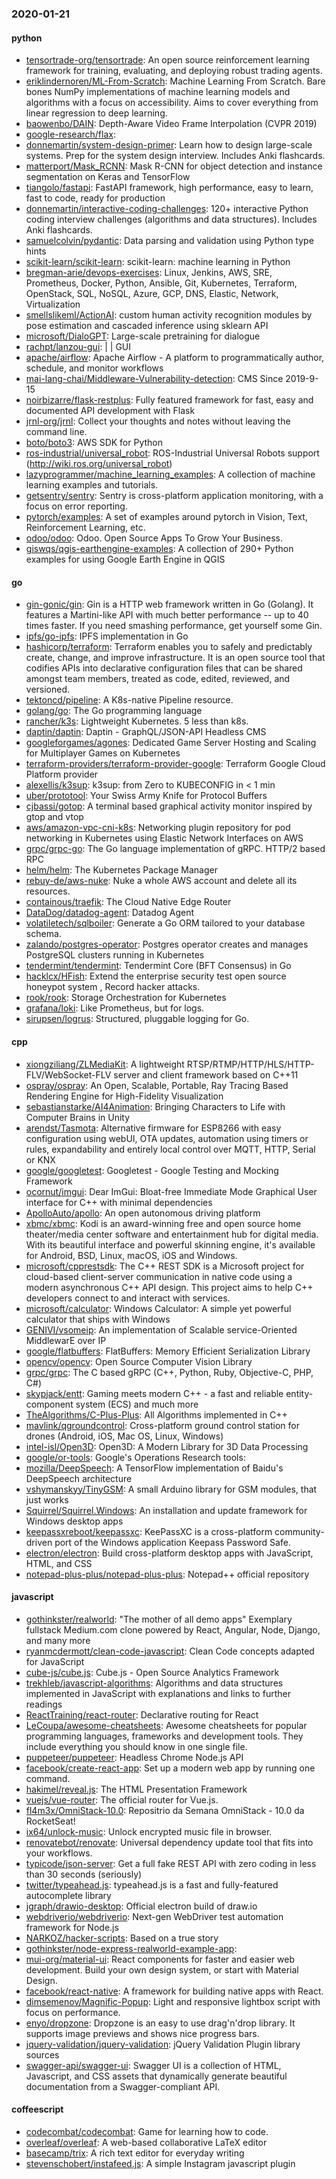 ### 2020-01-21

#### python
* [tensortrade-org/tensortrade](https://github.com/tensortrade-org/tensortrade): An open source reinforcement learning framework for training, evaluating, and deploying robust trading agents.
* [eriklindernoren/ML-From-Scratch](https://github.com/eriklindernoren/ML-From-Scratch): Machine Learning From Scratch. Bare bones NumPy implementations of machine learning models and algorithms with a focus on accessibility. Aims to cover everything from linear regression to deep learning.
* [baowenbo/DAIN](https://github.com/baowenbo/DAIN): Depth-Aware Video Frame Interpolation (CVPR 2019)
* [google-research/flax](https://github.com/google-research/flax): 
* [donnemartin/system-design-primer](https://github.com/donnemartin/system-design-primer): Learn how to design large-scale systems. Prep for the system design interview. Includes Anki flashcards.
* [matterport/Mask_RCNN](https://github.com/matterport/Mask_RCNN): Mask R-CNN for object detection and instance segmentation on Keras and TensorFlow
* [tiangolo/fastapi](https://github.com/tiangolo/fastapi): FastAPI framework, high performance, easy to learn, fast to code, ready for production
* [donnemartin/interactive-coding-challenges](https://github.com/donnemartin/interactive-coding-challenges): 120+ interactive Python coding interview challenges (algorithms and data structures). Includes Anki flashcards.
* [samuelcolvin/pydantic](https://github.com/samuelcolvin/pydantic): Data parsing and validation using Python type hints
* [scikit-learn/scikit-learn](https://github.com/scikit-learn/scikit-learn): scikit-learn: machine learning in Python
* [bregman-arie/devops-exercises](https://github.com/bregman-arie/devops-exercises): Linux, Jenkins, AWS, SRE, Prometheus, Docker, Python, Ansible, Git, Kubernetes, Terraform, OpenStack, SQL, NoSQL, Azure, GCP, DNS, Elastic, Network, Virtualization
* [smellslikeml/ActionAI](https://github.com/smellslikeml/ActionAI): custom human activity recognition modules by pose estimation and cascaded inference using sklearn API
* [microsoft/DialoGPT](https://github.com/microsoft/DialoGPT): Large-scale pretraining for dialogue
* [rachpt/lanzou-gui](https://github.com/rachpt/lanzou-gui):  |  |  GUI
* [apache/airflow](https://github.com/apache/airflow): Apache Airflow - A platform to programmatically author, schedule, and monitor workflows
* [mai-lang-chai/Middleware-Vulnerability-detection](https://github.com/mai-lang-chai/Middleware-Vulnerability-detection): CMS Since 2019-9-15
* [noirbizarre/flask-restplus](https://github.com/noirbizarre/flask-restplus): Fully featured framework for fast, easy and documented API development with Flask
* [jrnl-org/jrnl](https://github.com/jrnl-org/jrnl): Collect your thoughts and notes without leaving the command line.
* [boto/boto3](https://github.com/boto/boto3): AWS SDK for Python
* [ros-industrial/universal_robot](https://github.com/ros-industrial/universal_robot): ROS-Industrial Universal Robots support (http://wiki.ros.org/universal_robot)
* [lazyprogrammer/machine_learning_examples](https://github.com/lazyprogrammer/machine_learning_examples): A collection of machine learning examples and tutorials.
* [getsentry/sentry](https://github.com/getsentry/sentry): Sentry is cross-platform application monitoring, with a focus on error reporting.
* [pytorch/examples](https://github.com/pytorch/examples): A set of examples around pytorch in Vision, Text, Reinforcement Learning, etc.
* [odoo/odoo](https://github.com/odoo/odoo): Odoo. Open Source Apps To Grow Your Business.
* [giswqs/qgis-earthengine-examples](https://github.com/giswqs/qgis-earthengine-examples): A collection of 290+ Python examples for using Google Earth Engine in QGIS

#### go
* [gin-gonic/gin](https://github.com/gin-gonic/gin): Gin is a HTTP web framework written in Go (Golang). It features a Martini-like API with much better performance -- up to 40 times faster. If you need smashing performance, get yourself some Gin.
* [ipfs/go-ipfs](https://github.com/ipfs/go-ipfs): IPFS implementation in Go
* [hashicorp/terraform](https://github.com/hashicorp/terraform): Terraform enables you to safely and predictably create, change, and improve infrastructure. It is an open source tool that codifies APIs into declarative configuration files that can be shared amongst team members, treated as code, edited, reviewed, and versioned.
* [tektoncd/pipeline](https://github.com/tektoncd/pipeline): A K8s-native Pipeline resource.
* [golang/go](https://github.com/golang/go): The Go programming language
* [rancher/k3s](https://github.com/rancher/k3s): Lightweight Kubernetes. 5 less than k8s.
* [daptin/daptin](https://github.com/daptin/daptin): Daptin - GraphQL/JSON-API Headless CMS
* [googleforgames/agones](https://github.com/googleforgames/agones): Dedicated Game Server Hosting and Scaling for Multiplayer Games on Kubernetes
* [terraform-providers/terraform-provider-google](https://github.com/terraform-providers/terraform-provider-google): Terraform Google Cloud Platform provider
* [alexellis/k3sup](https://github.com/alexellis/k3sup): k3sup: from Zero to KUBECONFIG in < 1 min 
* [uber/prototool](https://github.com/uber/prototool): Your Swiss Army Knife for Protocol Buffers
* [cjbassi/gotop](https://github.com/cjbassi/gotop): A terminal based graphical activity monitor inspired by gtop and vtop
* [aws/amazon-vpc-cni-k8s](https://github.com/aws/amazon-vpc-cni-k8s): Networking plugin repository for pod networking in Kubernetes using Elastic Network Interfaces on AWS
* [grpc/grpc-go](https://github.com/grpc/grpc-go): The Go language implementation of gRPC. HTTP/2 based RPC
* [helm/helm](https://github.com/helm/helm): The Kubernetes Package Manager
* [rebuy-de/aws-nuke](https://github.com/rebuy-de/aws-nuke): Nuke a whole AWS account and delete all its resources.
* [containous/traefik](https://github.com/containous/traefik): The Cloud Native Edge Router
* [DataDog/datadog-agent](https://github.com/DataDog/datadog-agent): Datadog Agent
* [volatiletech/sqlboiler](https://github.com/volatiletech/sqlboiler): Generate a Go ORM tailored to your database schema.
* [zalando/postgres-operator](https://github.com/zalando/postgres-operator): Postgres operator creates and manages PostgreSQL clusters running in Kubernetes
* [tendermint/tendermint](https://github.com/tendermint/tendermint):  Tendermint Core (BFT Consensus) in Go
* [hacklcx/HFish](https://github.com/hacklcx/HFish): Extend the enterprise security test open source honeypot system , Record hacker attacks. 
* [rook/rook](https://github.com/rook/rook): Storage Orchestration for Kubernetes
* [grafana/loki](https://github.com/grafana/loki): Like Prometheus, but for logs.
* [sirupsen/logrus](https://github.com/sirupsen/logrus): Structured, pluggable logging for Go.

#### cpp
* [xiongziliang/ZLMediaKit](https://github.com/xiongziliang/ZLMediaKit): A lightweight RTSP/RTMP/HTTP/HLS/HTTP-FLV/WebSocket-FLV server and client framework based on C++11
* [ospray/ospray](https://github.com/ospray/ospray): An Open, Scalable, Portable, Ray Tracing Based Rendering Engine for High-Fidelity Visualization
* [sebastianstarke/AI4Animation](https://github.com/sebastianstarke/AI4Animation): Bringing Characters to Life with Computer Brains in Unity
* [arendst/Tasmota](https://github.com/arendst/Tasmota): Alternative firmware for ESP8266 with easy configuration using webUI, OTA updates, automation using timers or rules, expandability and entirely local control over MQTT, HTTP, Serial or KNX
* [google/googletest](https://github.com/google/googletest): Googletest - Google Testing and Mocking Framework
* [ocornut/imgui](https://github.com/ocornut/imgui): Dear ImGui: Bloat-free Immediate Mode Graphical User interface for C++ with minimal dependencies
* [ApolloAuto/apollo](https://github.com/ApolloAuto/apollo): An open autonomous driving platform
* [xbmc/xbmc](https://github.com/xbmc/xbmc): Kodi is an award-winning free and open source home theater/media center software and entertainment hub for digital media. With its beautiful interface and powerful skinning engine, it's available for Android, BSD, Linux, macOS, iOS and Windows.
* [microsoft/cpprestsdk](https://github.com/microsoft/cpprestsdk): The C++ REST SDK is a Microsoft project for cloud-based client-server communication in native code using a modern asynchronous C++ API design. This project aims to help C++ developers connect to and interact with services.
* [microsoft/calculator](https://github.com/microsoft/calculator): Windows Calculator: A simple yet powerful calculator that ships with Windows
* [GENIVI/vsomeip](https://github.com/GENIVI/vsomeip): An implementation of Scalable service-Oriented MiddlewarE over IP
* [google/flatbuffers](https://github.com/google/flatbuffers): FlatBuffers: Memory Efficient Serialization Library
* [opencv/opencv](https://github.com/opencv/opencv): Open Source Computer Vision Library
* [grpc/grpc](https://github.com/grpc/grpc): The C based gRPC (C++, Python, Ruby, Objective-C, PHP, C#)
* [skypjack/entt](https://github.com/skypjack/entt): Gaming meets modern C++ - a fast and reliable entity-component system (ECS) and much more
* [TheAlgorithms/C-Plus-Plus](https://github.com/TheAlgorithms/C-Plus-Plus): All Algorithms implemented in C++
* [mavlink/qgroundcontrol](https://github.com/mavlink/qgroundcontrol): Cross-platform ground control station for drones (Android, iOS, Mac OS, Linux, Windows)
* [intel-isl/Open3D](https://github.com/intel-isl/Open3D): Open3D: A Modern Library for 3D Data Processing
* [google/or-tools](https://github.com/google/or-tools): Google's Operations Research tools:
* [mozilla/DeepSpeech](https://github.com/mozilla/DeepSpeech): A TensorFlow implementation of Baidu's DeepSpeech architecture
* [vshymanskyy/TinyGSM](https://github.com/vshymanskyy/TinyGSM): A small Arduino library for GSM modules, that just works
* [Squirrel/Squirrel.Windows](https://github.com/Squirrel/Squirrel.Windows): An installation and update framework for Windows desktop apps
* [keepassxreboot/keepassxc](https://github.com/keepassxreboot/keepassxc): KeePassXC is a cross-platform community-driven port of the Windows application Keepass Password Safe.
* [electron/electron](https://github.com/electron/electron): Build cross-platform desktop apps with JavaScript, HTML, and CSS
* [notepad-plus-plus/notepad-plus-plus](https://github.com/notepad-plus-plus/notepad-plus-plus): Notepad++ official repository

#### javascript
* [gothinkster/realworld](https://github.com/gothinkster/realworld): "The mother of all demo apps"  Exemplary fullstack Medium.com clone powered by React, Angular, Node, Django, and many more 
* [ryanmcdermott/clean-code-javascript](https://github.com/ryanmcdermott/clean-code-javascript):  Clean Code concepts adapted for JavaScript
* [cube-js/cube.js](https://github.com/cube-js/cube.js):  Cube.js - Open Source Analytics Framework
* [trekhleb/javascript-algorithms](https://github.com/trekhleb/javascript-algorithms):  Algorithms and data structures implemented in JavaScript with explanations and links to further readings
* [ReactTraining/react-router](https://github.com/ReactTraining/react-router): Declarative routing for React
* [LeCoupa/awesome-cheatsheets](https://github.com/LeCoupa/awesome-cheatsheets):  Awesome cheatsheets for popular programming languages, frameworks and development tools. They include everything you should know in one single file.
* [puppeteer/puppeteer](https://github.com/puppeteer/puppeteer): Headless Chrome Node.js API
* [facebook/create-react-app](https://github.com/facebook/create-react-app): Set up a modern web app by running one command.
* [hakimel/reveal.js](https://github.com/hakimel/reveal.js): The HTML Presentation Framework
* [vuejs/vue-router](https://github.com/vuejs/vue-router):  The official router for Vue.js.
* [fl4m3x/OmniStack-10.0](https://github.com/fl4m3x/OmniStack-10.0): Repositrio da Semana OmniStack - 10.0 da RocketSeat!
* [ix64/unlock-music](https://github.com/ix64/unlock-music): Unlock encrypted music file in browser. 
* [renovatebot/renovate](https://github.com/renovatebot/renovate): Universal dependency update tool that fits into your workflows.
* [typicode/json-server](https://github.com/typicode/json-server): Get a full fake REST API with zero coding in less than 30 seconds (seriously)
* [twitter/typeahead.js](https://github.com/twitter/typeahead.js): typeahead.js is a fast and fully-featured autocomplete library
* [jgraph/drawio-desktop](https://github.com/jgraph/drawio-desktop): Official electron build of draw.io
* [webdriverio/webdriverio](https://github.com/webdriverio/webdriverio): Next-gen WebDriver test automation framework for Node.js
* [NARKOZ/hacker-scripts](https://github.com/NARKOZ/hacker-scripts): Based on a true story
* [gothinkster/node-express-realworld-example-app](https://github.com/gothinkster/node-express-realworld-example-app): 
* [mui-org/material-ui](https://github.com/mui-org/material-ui): React components for faster and easier web development. Build your own design system, or start with Material Design.
* [facebook/react-native](https://github.com/facebook/react-native): A framework for building native apps with React.
* [dimsemenov/Magnific-Popup](https://github.com/dimsemenov/Magnific-Popup): Light and responsive lightbox script with focus on performance.
* [enyo/dropzone](https://github.com/enyo/dropzone): Dropzone is an easy to use drag'n'drop library. It supports image previews and shows nice progress bars.
* [jquery-validation/jquery-validation](https://github.com/jquery-validation/jquery-validation): jQuery Validation Plugin library sources
* [swagger-api/swagger-ui](https://github.com/swagger-api/swagger-ui): Swagger UI is a collection of HTML, Javascript, and CSS assets that dynamically generate beautiful documentation from a Swagger-compliant API.

#### coffeescript
* [codecombat/codecombat](https://github.com/codecombat/codecombat): Game for learning how to code.
* [overleaf/overleaf](https://github.com/overleaf/overleaf): A web-based collaborative LaTeX editor
* [basecamp/trix](https://github.com/basecamp/trix): A rich text editor for everyday writing
* [stevenschobert/instafeed.js](https://github.com/stevenschobert/instafeed.js): A simple Instagram javascript plugin
